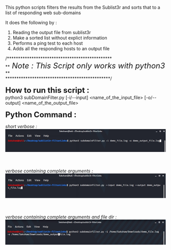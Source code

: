 This python scripts filters the results from the Sublist3r and sorts that to a list of responding web sub-domains 

It does the following by :
1. Reading the output file from sublist3r 
2. Make a sorted list without explict information
3. Performs a ping test to each host
4. Adds all the responding hosts to an output file


/***********************************************<br>
**<i><font size = "+2"> Note : This Script only works with python3  </font></i> **<br>
***********************************************/

<font size = "+2"><b>How to run this script : </font></b><br>
python3 subDomainFilter.py [-i/--input] <name_of_the_input_file> [-o/--output] <name_of_the_output_file>


<font size = "+2"><b>Python Command :</font></b>
<br>

<i>short verbose :<i>
![short verbose](images/command-short.jpg)

<br><br>
<i>verbose containing complete arguments :<i>
![verbose containing complete arguments](images/command-longer.jpg)


<br><br>
<i>verbose containing complete arguments and file dir :<i>
![verbose conatining complete arguments and file dir](images/command-longest.jpg)
